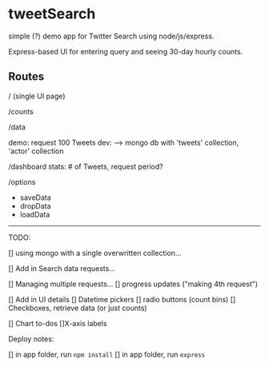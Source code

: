 # tweetSearch
simple (?) demo app for Twitter Search using node/js/express.

Express-based UI for entering query and seeing 30-day hourly counts.

Routes
-----------

/ (single UI page)

/counts

/data

demo: request 100 Tweets
dev: --> mongo db with 'tweets' collection, 'actor' collection


/dashboard
stats: # of Tweets, request period?

/options
+ saveData
+ dropData
+ loadData

------------------------------------

TODO:

[] using mongo with a single overwritten collection...

[] Add in Search data requests...

[] Managing multiple requests...
    [] progress updates ("making 4th request")
    
[] Add in UI details
  [] Datetime pickers
  [] radio buttons (count bins)
  [] Checkboxes, retrieve data (or just counts)

  [] Chart to-dos
    []X-axis labels






Deploy notes:

[] in app folder, run ```npm install```
[] in app folder, run ```express```
